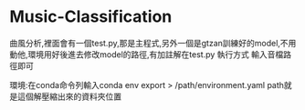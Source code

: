 # Music-Classification

曲風分析,裡面會有一個test.py,那是主程式,另外一個是gtzan訓練好的model,不用動他,環境用好後進去修改model的路徑,有加註解在test.py
執行方式 輸入音檔路徑即可

環境:在conda命令列輸入conda env export > /path/environment.yaml
path就是這個解壓縮出來的資料夾位置
